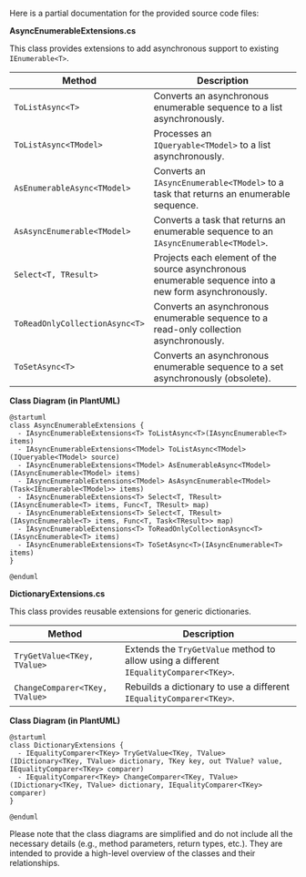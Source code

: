 Here is a partial documentation for the provided source code files:

**AsyncEnumerableExtensions.cs**

This class provides extensions to add asynchronous support to existing `IEnumerable<T>`.

| Method | Description |
| --- | --- |
| `ToListAsync<T>` | Converts an asynchronous enumerable sequence to a list asynchronously. |
| `ToListAsync<TModel>` | Processes an `IQueryable<TModel>` to a list asynchronously. |
| `AsEnumerableAsync<TModel>` | Converts an `IAsyncEnumerable<TModel>` to a task that returns an enumerable sequence. |
| `AsAsyncEnumerable<TModel>` | Converts a task that returns an enumerable sequence to an `IAsyncEnumerable<TModel>`. |
| `Select<T, TResult>` | Projects each element of the source asynchronous enumerable sequence into a new form asynchronously. |
| `ToReadOnlyCollectionAsync<T>` | Converts an asynchronous enumerable sequence to a read-only collection asynchronously. |
| `ToSetAsync<T>` | Converts an asynchronous enumerable sequence to a set asynchronously (obsolete). |

**Class Diagram (in PlantUML)**

```plantuml
@startuml
class AsyncEnumerableExtensions {
  - IAsyncEnumerableExtensions<T> ToListAsync<T>(IAsyncEnumerable<T> items)
  - IAsyncEnumerableExtensions<TModel> ToListAsync<TModel>(IQueryable<TModel> source)
  - IAsyncEnumerableExtensions<TModel> AsEnumerableAsync<TModel>(IAsyncEnumerable<TModel> items)
  - IAsyncEnumerableExtensions<TModel> AsAsyncEnumerable<TModel>(Task<IEnumerable<TModel>> items)
  - IAsyncEnumerableExtensions<T> Select<T, TResult>(IAsyncEnumerable<T> items, Func<T, TResult> map)
  - IAsyncEnumerableExtensions<T> Select<T, TResult>(IAsyncEnumerable<T> items, Func<T, Task<TResult>> map)
  - IAsyncEnumerableExtensions<T> ToReadOnlyCollectionAsync<T>(IAsyncEnumerable<T> items)
  - IAsyncEnumerableExtensions<T> ToSetAsync<T>(IAsyncEnumerable<T> items)
}

@enduml
```

**DictionaryExtensions.cs**

This class provides reusable extensions for generic dictionaries.

| Method | Description |
| --- | --- |
| `TryGetValue<TKey, TValue>` | Extends the `TryGetValue` method to allow using a different `IEqualityComparer<TKey>`. |
| `ChangeComparer<TKey, TValue>` | Rebuilds a dictionary to use a different `IEqualityComparer<TKey>`. |

**Class Diagram (in PlantUML)**

```plantuml
@startuml
class DictionaryExtensions {
  - IEqualityComparer<TKey> TryGetValue<TKey, TValue>(IDictionary<TKey, TValue> dictionary, TKey key, out TValue? value, IEqualityComparer<TKey> comparer)
  - IEqualityComparer<TKey> ChangeComparer<TKey, TValue>(IDictionary<TKey, TValue> dictionary, IEqualityComparer<TKey> comparer)
}

@enduml
```

Please note that the class diagrams are simplified and do not include all the necessary details (e.g., method parameters, return types, etc.). They are intended to provide a high-level overview of the classes and their relationships.